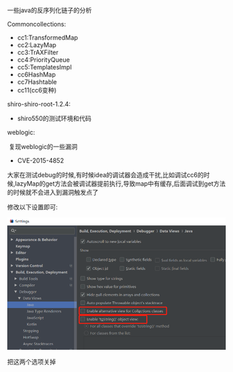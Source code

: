 一些java的反序列化链子的分析

Commoncollections:

- cc1:TransformedMap
- cc2:LazyMap
- cc3:TrAXFilter
- cc4:PriorityQueue
- cc5:TemplatesImpl
- cc6HashMap
- cc7Hashtable
- cc11(cc6变种)

shiro-shiro-root-1.2.4:

- shiro550的测试环境和代码

weblogic:

​	复现weblogic的一些漏洞

- CVE-2015-4852

大家在测试debug的时候,有时候idea的调试器会造成干扰,比如调试cc6的时候,lazyMap的get方法会被调试器提前执行,导致map中有缓存,后面调试到get方法的时候就不会进入到漏洞触发点了

修改以下设置即可:

![](https://github.com/v1f18/SerializerChain/blob/main/img/631355-20190429141045413-173558177.png)

把这两个选项关掉